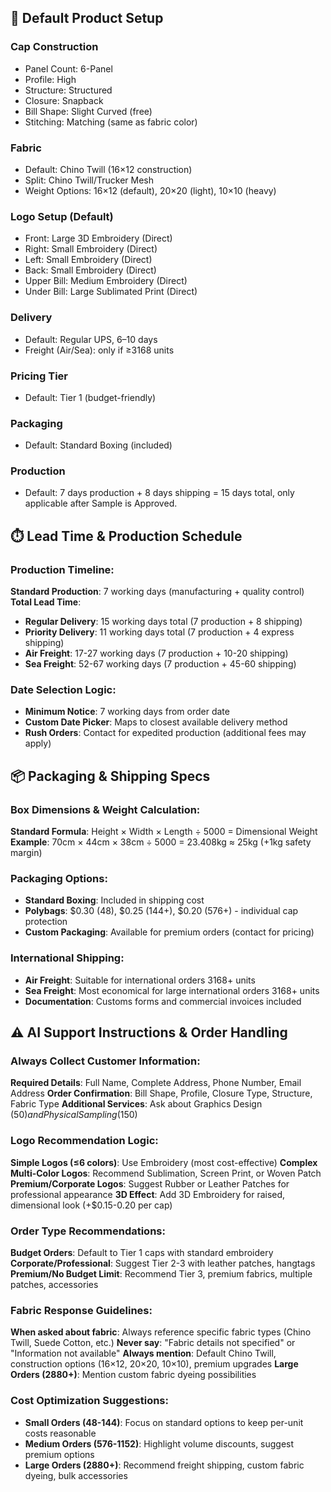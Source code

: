 ## 🎯 Default Product Setup

### Cap Construction
- Panel Count: 6-Panel
- Profile: High
- Structure: Structured
- Closure: Snapback
- Bill Shape: Slight Curved (free)
- Stitching: Matching (same as fabric color)

### Fabric
- Default: Chino Twill (16×12 construction)
- Split: Chino Twill/Trucker Mesh
- Weight Options: 16×12 (default), 20×20 (light), 10×10 (heavy)

### Logo Setup (Default)
- Front: Large 3D Embroidery (Direct)
- Right: Small Embroidery (Direct)
- Left: Small Embroidery (Direct)
- Back: Small Embroidery (Direct)
- Upper Bill: Medium Embroidery (Direct)
- Under Bill: Large Sublimated Print (Direct)

### Delivery
- Default: Regular UPS, 6–10 days
- Freight (Air/Sea): only if ≥3168 units

### Pricing Tier
- Default: Tier 1 (budget-friendly)

### Packaging
- Default: Standard Boxing (included)

### Production
- Default: 7 days production + 8 days shipping = 15 days total, only applicable after Sample is Approved.

## ⏱️ Lead Time & Production Schedule

### Production Timeline:
**Standard Production**: 7 working days (manufacturing + quality control)
**Total Lead Time**:
- **Regular Delivery**: 15 working days total (7 production + 8 shipping)
- **Priority Delivery**: 11 working days total (7 production + 4 express shipping)
- **Air Freight**: 17-27 working days (7 production + 10-20 shipping)
- **Sea Freight**: 52-67 working days (7 production + 45-60 shipping)

### Date Selection Logic:
- **Minimum Notice**: 7 working days from order date
- **Custom Date Picker**: Maps to closest available delivery method
- **Rush Orders**: Contact for expedited production (additional fees may apply)

## 📦 Packaging & Shipping Specs

### Box Dimensions & Weight Calculation:
**Standard Formula**: Height × Width × Length ÷ 5000 = Dimensional Weight
**Example**: 70cm × 44cm × 38cm ÷ 5000 = 23.408kg ≈ 25kg (+1kg safety margin)

### Packaging Options:
- **Standard Boxing**: Included in shipping cost
- **Polybags**: $0.30 (48), $0.25 (144+), $0.20 (576+) - individual cap protection
- **Custom Packaging**: Available for premium orders (contact for pricing)

### International Shipping:
- **Air Freight**: Suitable for international orders 3168+ units
- **Sea Freight**: Most economical for large international orders 3168+ units
- **Documentation**: Customs forms and commercial invoices included

## ⚠️ AI Support Instructions & Order Handling

### Always Collect Customer Information:
**Required Details**: Full Name, Complete Address, Phone Number, Email Address
**Order Confirmation**: Bill Shape, Profile, Closure Type, Structure, Fabric Type
**Additional Services**: Ask about Graphics Design ($50) and Physical Sampling ($150)

### Logo Recommendation Logic:
**Simple Logos (≤6 colors)**: Use Embroidery (most cost-effective)
**Complex Multi-Color Logos**: Recommend Sublimation, Screen Print, or Woven Patch
**Premium/Corporate Logos**: Suggest Rubber or Leather Patches for professional appearance
**3D Effect**: Add 3D Embroidery for raised, dimensional look (+$0.15-0.20 per cap)

### Order Type Recommendations:
**Budget Orders**: Default to Tier 1 caps with standard embroidery
**Corporate/Professional**: Suggest Tier 2-3 with leather patches, hangtags
**Premium/No Budget Limit**: Recommend Tier 3, premium fabrics, multiple patches, accessories

### Fabric Response Guidelines:
**When asked about fabric**: Always reference specific fabric types (Chino Twill, Suede Cotton, etc.)
**Never say**: "Fabric details not specified" or "Information not available"
**Always mention**: Default Chino Twill, construction options (16×12, 20×20, 10×10), premium upgrades
**Large Orders (2880+)**: Mention custom fabric dyeing possibilities

### Cost Optimization Suggestions:
- **Small Orders (48-144)**: Focus on standard options to keep per-unit costs reasonable
- **Medium Orders (576-1152)**: Highlight volume discounts, suggest premium options
- **Large Orders (2880+)**: Recommend freight shipping, custom fabric dyeing, bulk accessories
